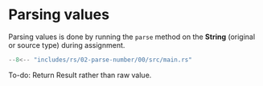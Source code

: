 # Parsing values

Parsing values is done by running the `parse` method on the **String** (original or source type) during assignment.

```rs
--8<-- "includes/rs/02-parse-number/00/src/main.rs"
```

To-do: Return Result rather than raw value.
